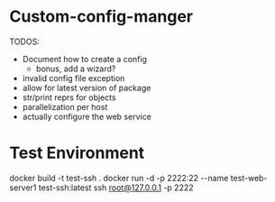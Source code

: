 # Custom-config-manger
TODOS:
- Document how to create a config
    - bonus, add a wizard?
- invalid config file exception
- allow for latest version of package
- str/print reprs for objects
- parallelization per host 
- actually configure the web service

# Test Environment
docker build -t test-ssh .
docker run -d -p 2222:22 --name test-web-server1 test-ssh:latest
ssh root@127.0.0.1 -p 2222